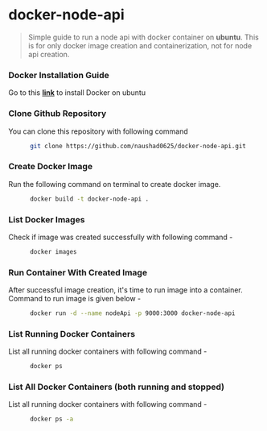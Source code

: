 # docker-node-api
> Simple guide to run a node api with docker container on **ubuntu**. This is for only docker image creation and containerization, not for node api creation.

### Docker Installation Guide 
Go to this **[link](https://docs.docker.com/install/linux/docker-ce/ubuntu/)** to install Docker on ubuntu

### Clone Github Repository
You can clone this repository with following command
```bash
      git clone https://github.com/naushad0625/docker-node-api.git
```

### Create Docker Image
Run the following command on terminal to create docker image.
```bash
      docker build -t docker-node-api . 
```

### List Docker Images
Check if image was created successfully with following command - 
```bash
      docker images
```

### Run Container With Created Image
After successful image creation, it's time to run image into a container. Command to run image is given below -
```bash
      docker run -d --name nodeApi -p 9000:3000 docker-node-api
```

### List Running Docker Containers
List all running docker containers with following command - 
```bash
      docker ps
```

### List All Docker Containers (both running and stopped)
List all running docker containers with following command - 
```bash
      docker ps -a
```

